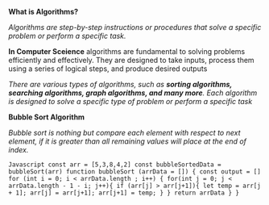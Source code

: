 **What is Algorithms?**

*Algorithms are step-by-step instructions or procedures that solve a specific problem or perform a specific task.*

**In Computer Sceience** algorithms are fundamental to solving problems efficiently and effectively. They are designed to take inputs, process them using a series of logical steps, and produce desired outputs

*There are various types of algorithms, such as **sorting algorithms, searching algorithms, graph algorithms, and many more**. Each algorithm is designed to solve a specific type of problem or perform a specific task*

**Bubble Sort Algorithm**

*Bubble sort is nothing but compare each element with respect to next element, if it is greater than all remaining values will place at the end of index.*

``Javascript
const arr = [5,3,8,4,2]
const bubbleSortedData = bubbleSort(arr)
function bubbleSort (arrData = []) {
const output = []
for (int i = 0; i < arrData.length ; i++) {
  for(int j = 0; j < arrData.length - 1 - i; j++){
    if (arr[j] > arr[j+1]){
      let temp = arr[j + 1];
      arr[j] = arr[j+1];
      arr[j+1] = temp;
}
}
return arrData
}
}
``


